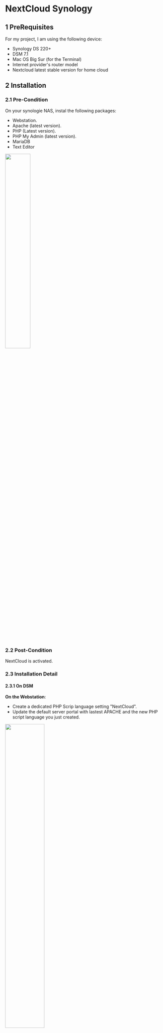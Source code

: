 # NextCloud Synology
## 1 PreRequisites

For my project, I am using the following device: 

- Synology DS 220+
- DSM 7.1
- Mac OS Big Sur (for the Terminal)
- Internet provider's router model
- Nextcloud latest stable version for home cloud

## 2 Installation
### 2.1 Pre-Condition
On your synologie NAS, instal the following packages:
- Webstation.
- Apache (latest version).
- PHP (Latest version).
- PHP My Admin (latest version). 
- MariaDB
- Text Editor
<img src="https://user-images.githubusercontent.com/75790837/142227035-e64ad85c-b564-4fc1-adc1-44ab404e54b2.png" width=40% height=40%>

### 2.2 Post-Condition
NextCloud is activated.

### 2.3 Installation Detail
#### 2.3.1 On DSM

**On the Webstation**: 
- Create a dedicated PHP Scrip language setting "NextCloud". 
- Update the default server portal with lastest APACHE and the new PHP script language you just created.
<img src="https://user-images.githubusercontent.com/75790837/142220878-46bd9f69-4a3e-4aae-8a7e-7adb5ec95a2a.png" width=50% height=50%>
<img src="https://user-images.githubusercontent.com/75790837/142221130-e49acecb-4dc1-4d73-b602-7ff95c9de0f5.png" width=50% height=50%>

- Activate the SSH on your NAS. Go to "ControlPanel"/"Terminal & SNMP" / Activate SSH and configure port
<img src="https://user-images.githubusercontent.com/75790837/142221367-81803f6e-fc7f-4d85-8f93-e3a092a8455b.png" width=50% height=50%>

**On Configuration Panel / ShareFolder**: 
All your NextCloud file will be stored on DSM under a SharedFile that I will call "NextCloud" for the rest of this guide. To do so, create a "NextCloud" ShareFolder on synology.

<img src="https://user-images.githubusercontent.com/75790837/142231391-bb4f7c36-bf13-4cdb-ba0b-ab7068f9ad3a.png" width=20% height=20%>

### 2.3.2 On Terminal
#### <font color="blue"> Enable SSH </font>
For each step described below, make sure SSH is activated. 

Access your NAS via SSH via the terminal. Use the following command
```
ssh YOUR_USER_NAME@NAS_IP_ADDRESS -p30
```

where 30 is my port. 
</br>_Example:_ 
```
abcd@123.345.12.3 -p30
```
#### <font color="blue"> Create Maria DB </font>
Access your MariaDB with the following command
```
mysql -u root -p
```
Then: 
- Create the MariaDB database
- Create the dataBase User
- Grant all privileges to the new user
- Flush all the privileges and Ext from the MariaDB shell
```
CREATE DATABASE your_NextCloud_Data_Base_Name;

CREATE USER 'your_Next_Cloud_User'@'localhost' IDENTIFIED BY 'your_Password';

GRANT ALL ON your_NextCloud_Data_Base_Name .* TO 'your_NextCloud_User'@'localhost';

FLUSH PRIVILEGES;
EXIT;
```
Your database should be <font color="red"> created </font>!

#### <font color="blue"> Download NextCloud Image </font>
Access your NAS via SSH (make sure SSH is enable on DSM). 
```
ssh YOUR_USER_NAME@NAS_IP_ADDRESS -p30
```
Acquire the NAS with root priviledge with `sudo -i`. System will ask for your NAS admin password. 

You are now connected as admin to your NAS. This will allow you to perform modification as an Admin.

When you installed the "WebStation" package, a new folder "web" should have been created in your Volume (e.g. /volume1/web/). Check this is the case `cd /volume1/web/`and `ls`. The folder `web_images`should be returned. With this command, you are now located inside the folder "web".

Now that you make sure the folder "web" exists in your NAS, you will need to download the latest stable version of NextCloud. The version is available here: https://nextcloud.com/install/#instructions-server . Right click on the DOWNLOAD button to "**copy the link address**" of the latest NextCloud version. Then, download the new version to your "web" folder with the command line `curl -O https://download.nextcloud.com/server/releases/nextcloud-22.2.3.zip`. Press Enter. 

Nextcloud ZIP file "nextcloud-22.2.3" should be downloaded in your "web" folder. Extract the .zip file with the command `7z x nextcloud-22.2.3.zip`

Give the right rights to the new folder "nextcloud" extracted in web and the ShareFolder "NextCloud" created in **2.3.1** inside Volume1 with `chown -R http:http nextcloud` + `chmod -R 0770 nextcloud` + `chown -R http:http volume1/NextCloud` + `chmod -R 0770 NextCloud`.
```
sudo -i
# --------------------------
# ENTER YOUR PASSWORD
# --------------------------
cd/volume1/web/
ls
curl -O https://download.nextcloud.com/server/releases/nextcloud-22.2.3.zip
7z x nextcloud-22.2.3.zip

chown -R http:http nextcloud
chmod -R 0770 nextcloud
chown -R http:http /volume1/NextCloud/
chmod -R 0770 /volume1/NextCloud

#------------------------------
# where: 
#- volume1 is your main volume. 
#- web is the folder used by your webstation on DSM
#- https://download.nextcloud.com/server/releases/nextcloud-22.2.3.zip** is the link address to download synology.

```

#### <font color="blue"> Access NextCloud </font>
NextCloud should be configured. 
Access it via `your_NAS_IP/nextcloud/`. You should end-up in the logging page of NextCloud (as shown below). 

Configure with: 
- a new admin user name
- a new password for your admin user
- SELECT MySQL/MariaDB
- your_NextCloud_User
- your_Password
- your_NextCloud_Data_Base_user
- 127.0.0.1:3307
<img src="https://user-images.githubusercontent.com/75790837/142233143-f2271823-7135-4eb7-bf1b-2f1332282675.png" width=40% height=40%>

You are now connected to NextCloud!! Enjoy! :)
## 3 Security
### Rule 1: SSH
Never forget to disable SSH when you don't log to your NAS. 
### Rule 2: 2FA authentication on NextCloud
Activate the 2FA authentication on your NextCloud account!
### Rule 3: Never use default port. 
Ports are set as default. Make sure you remove them!
To keep track of your port usage, you can maintain a small documentation when building up your NextCloud solution.

